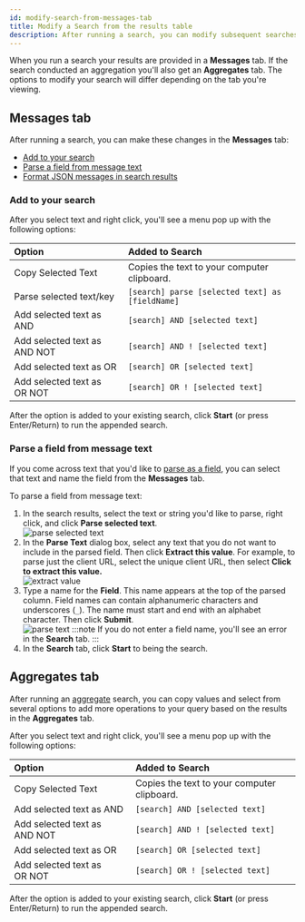 ```yaml
---
id: modify-search-from-messages-tab
title: Modify a Search from the results table
description: After running a search, you can modify subsequent searches by selecting text displayed in the Messages tab.
---
```


When you run a search your results are provided in a **Messages** tab. If the search conducted an aggregation you'll also get an **Aggregates** tab. The options to modify your search will differ depending on the tab you're viewing.

## Messages tab

After running a search, you can make these changes in the **Messages** tab:

* [Add to your search](#add-toyour-search)
* [Parse a field from message text](#parse-a-field-from-message-text)
* [Format JSON messages in search results](../search-basics/view-search-results-json-logs.md)

### Add to your search

After you select text and right click, you'll see a menu pop up with the following options:

| Option | Added to Search |
|:--|:--|
| Copy Selected Text | Copies the text to your computer clipboard. |
| Parse selected text/key | `[search] parse [selected text] as [fieldName]` |
| Add selected text as AND | `[search] AND [selected text]` |
| Add selected text as AND NOT | `[search] AND ! [selected text]` |
| Add selected text as OR | `[search] OR [selected text]` |
| Add selected text as OR NOT | `[search] OR ! [selected text]` |

After the option is added to your existing search, click **Start** (or press Enter/Return) to run the appended search.

### Parse a field from message text

If you come across text that you'd like to [parse as a field](../../search-query-language/parse-operators/parse-field-option.md), you can select that text and name the field from the **Messages** tab.

To parse a field from message text:

1. In the search results, select the text or string you'd like to parse, right click, and click **Parse selected text**.<br/>  ![parse selected text](/img/search/get-started-search/search-page/parse-selected-text.png)    
1. In the **Parse Text** dialog box, select any text that you do not want to include in the parsed field. Then click **Extract this value**. For example, to parse just the client URL, select the unique client URL, then select **Click to extract this value.**<br/>![extract value](/img/search/get-started-search/search-page/extract-value.png)      
1. Type a name for the **Field**. This name appears at the top of the parsed column. Field names can contain alphanumeric characters and underscores (`_`). The name must start and end with an alphabet character. Then click **Submit**.<br/>![parse text](/img/search/get-started-search/search-page/parse-text.png)
   :::note
   If you do not enter a field name, you'll see an error in the **Search** tab.
   :::
1. In the **Search** tab, click **Start** to being the search.

## Aggregates tab

After running an [aggregate](/docs/search/search-query-language/group-aggregate-operators) search, you can copy values and select from  several options to add more operations to your query based on the results in the **Aggregates** tab.

After you select text and right click, you'll see a menu pop up with the following options:

| Option | Added to Search |
|:--|:--|
| Copy Selected Text | Copies the text to your computer clipboard. |
| Add selected text as AND | `[search] AND [selected text]` |
| Add selected text as AND NOT | `[search] AND ! [selected text]` |
| Add selected text as OR | `[search] OR [selected text]` |
| Add selected text as OR NOT  | `[search] OR ! [selected text]` |

After the option is added to your existing search, click **Start** (or press Enter/Return) to run the appended search.
